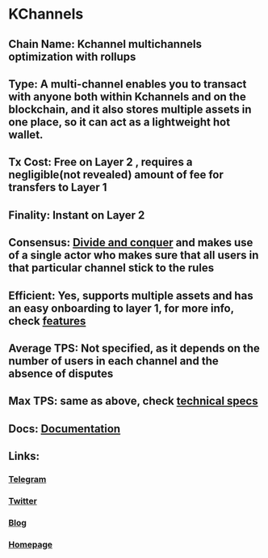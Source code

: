 # KChannels

## Chain Name: Kchannel multichannels optimization with rollups

## Type: A multi-channel enables you to transact with anyone both within Kchannels and on the blockchain, and it also stores multiple assets in one place, so it can act as a lightweight hot wallet.

## Tx Cost: Free on Layer 2 , requires a negligible(not revealed) amount of fee for transfers to Layer 1

## Finality: Instant on Layer 2 

## Consensus: [Divide and conquer](https://docs.kchannels.io/docs/scaling) and makes use of a single actor who makes sure that all users in that particular channel stick to the rules

## Efficient: Yes, supports multiple assets and has an easy onboarding to layer 1, for more info, check [features](https://docs.kchannels.io/docs/features)

## Average TPS: Not specified, as it depends on the number of users in each channel and the absence of disputes

## Max TPS: same as above, check [technical specs](https://docs.kchannels.io/docs/technical-overview)

## Docs: [Documentation](https://docs.kchannel.io)

## Links:

### [Telegram](https://t.me/kchannels)
### [Twitter](https://twitter.com/kchannelsio)
### [Blog](https://medium.com/kchannels)
### [Homepage](https://www.kchannels.io/)
